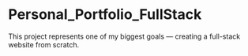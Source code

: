 # Personal_Portfolio_FullStack
This project represents one of my biggest goals — creating a full-stack website from scratch.
